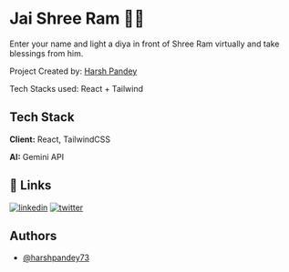 
# Jai Shree Ram 🙏🏻

Enter your name and light a diya in front of Shree Ram virtually and take blessings from him.


Project Created by: [Harsh Pandey](https://www.linkedin.com/in/harshpandey73/)

Tech Stacks used: React + Tailwind
 

## Tech Stack

**Client:** React, TailwindCSS

**AI:** Gemini API


## 🔗 Links
[![linkedin](https://img.shields.io/badge/linkedin-0A66C2?style=for-the-badge&logo=linkedin&logoColor=white)](https://www.linkedin.com/in/harshpandey73/)
[![twitter](https://img.shields.io/badge/twitter-1DA1F2?style=for-the-badge&logo=twitter&logoColor=white)](https://twitter.com/harshunreal)


## Authors

- [@harshpandey73](https://www.github.com/harshpandey73)

